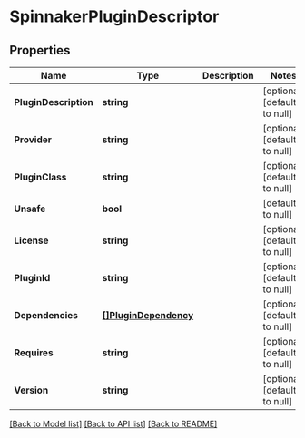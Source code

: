 # SpinnakerPluginDescriptor

## Properties
Name | Type | Description | Notes
------------ | ------------- | ------------- | -------------
**PluginDescription** | **string** |  | [optional] [default to null]
**Provider** | **string** |  | [optional] [default to null]
**PluginClass** | **string** |  | [optional] [default to null]
**Unsafe** | **bool** |  | [default to null]
**License** | **string** |  | [optional] [default to null]
**PluginId** | **string** |  | [optional] [default to null]
**Dependencies** | [**[]PluginDependency**](PluginDependency.md) |  | [optional] [default to null]
**Requires** | **string** |  | [optional] [default to null]
**Version** | **string** |  | [optional] [default to null]

[[Back to Model list]](../README.md#documentation-for-models) [[Back to API list]](../README.md#documentation-for-api-endpoints) [[Back to README]](../README.md)


